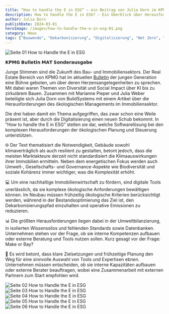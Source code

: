 ```yaml
---
title: “How to handle the E in ESG” – ein Beitrag von Julia Dorn im KPMG Bulletin
description: How to handle the E in ESG? – Ein Überblick über Herausforderungen und existierende Tools im KPMG Bulletin
author: Julia Dorn
publishDate: 2024-03-01
heroImage: /images/how-to-handle-the-e-in-esg-01.png
category: News
tags: ["Bauwende", "Dekarbonisierung", "Digitalisierung", "Net Zero", "NextGen"]
---
```


![Seite 01 How to Handle the E in ESG](/images/how-to-handle-the-e-in-esg-01.png)

𝗞𝗣𝗠𝗚 𝗕𝘂𝗹𝗹𝗲𝘁𝗶𝗻 𝗠𝗔𝗧 𝗦𝗼𝗻𝗱𝗲𝗿𝗮𝘂𝘀𝗴𝗮𝗯𝗲

Junge Stimmen sind die Zukunft des Bau- und Immobiliensektors. Der Real Estate Bereich von KPMG hat im aktuellen [Bulletin](https://www.notion.so/How-to-handle-the-E-in-ESG-ein-Beitrag-von-Julia-Dorn-im-KPMG-Bulletin-14de5bd09fdb44afbceccba9043a49f7?pvs=21) der jungen Generation eine Bühne geboten, um über deren Herzensangelegenheiten zu sprechen. Mit dabei waren Themen von Diversität und Social Impact über KI bis zu zirkulärem Bauen. Zusammen mit Marianne Pieper und Julia Weber beteiligte sich Julia Dorn von BuildSystems mit einem Artikel über die Herausforderungen des ökologischen Managements im Immobiliensektor.

Die drei haben damit ein Thema aufgegriffen, das zwar schon eine Weile präsent ist, aber durch die Digitalisierung einen neuen Schub bekommt. In “How to handle the E in ESG” stellen sie dar, welche Softwarelösung bei den komplexen Herausforderungen der ökologischen Planung und Steuerung unterstützen.

🌐 Der Text thematisiert die Notwendigkeit, Gebäude sowohl klimaverträglich als auch resilient zu gestalten, betont jedoch, dass die meisten Marktakteure derzeit nicht standardisiert die Klimaauswirkungen ihrer Immobilien ermitteln. Neben dem energetischen Fokus werden auch Umwelt-, Gesellschafts- und Governance-Aspekte wie Biodiversität und soziale Kohärenz immer wichtiger, was die Komplexität erhöht.

💻 Um eine nachhaltige Immobilienwirtschaft zu fördern, sind digitale Tools unerlässlich, da sie komplexe ökologische Anforderungen bewältigen können. Im Neubau müssen frühzeitig ökologische Kriterien berücksichtigt werden, während in der Bestandsoptimierung das Ziel ist, den Dekarbonisierungspfad einzuhalten und operative Emissionen zu reduzieren.

📊 Die größten Herausforderungen liegen dabei in der Umweltbilanzierung, in isolierten Wissenssilos und fehlenden Standards sowie Datenbanken. Unternehmen stehen vor der Frage, ob sie interne Kompetenzen aufbauen oder externe Beratung und Tools nutzen sollen. Kurz gesagt vor der Frage: Make or Bay?

🌱 Es wird betont, dass klare Zielsetzungen und frühzeitige Planung den Weg für eine sinnvolle Auswahl von Tools und Expertisen ebnen. Unternehmen müssen entscheiden, ob sie interne Kapazitäten aufbauen oder externe Berater beauftragen, wobei eine Zusammenarbeit mit externen Partnern zum Start empfohlen wird.

![Seite 02 How to Handle the E in ESG](/images/how-to-handle-the-e-in-esg-02.png)
![Seite 03 How to Handle the E in ESG](/images/how-to-handle-the-e-in-esg-03.png)
![Seite 04 How to Handle the E in ESG](/images/how-to-handle-the-e-in-esg-04.png)
![Seite 05 How to Handle the E in ESG](/images/how-to-handle-the-e-in-esg-05.png)
![Seite 06 How to Handle the E in ESG](/images/how-to-handle-the-e-in-esg-06.png)